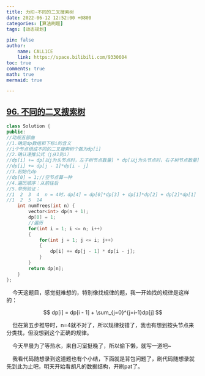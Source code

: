 ```yaml
---
title: 力扣-不同的二叉搜索树
date: 2022-06-12 12:52:00 +0800
categories: [算法刷题]
tags: [动态规划]

pin: false
author: 
    name: CALL1CE
    link: https://space.bilibili.com/9330604
toc: true
comments: true
math: true
mermaid: true

---
```


## [96. 不同的二叉搜索树](https://leetcode.cn/problems/unique-binary-search-trees/)

```cpp
class Solution {
public:
//动规五部曲
//1.确定dp数组和下标i的含义
//i个节点组成不同的二叉搜索树个数为dp[i]
//2.确认递推公式（j从1到i）
//dp[i] += dp[以j为头节点时，左子树节点数量] * dp[以j为头节点时，右子树节点数量]
//dp[i] += dp[j - 1]*dp[i - j]
//3.初始化dp
//dp[0] = 1;//空节点算一种
//4.遍历顺序：从前往后
//5.举例验证：
//1  2  3  4  n = 4时，dp[4] = dp[0]*dp[3] + dp[1]*dp[2] + dp[2]*dp[1] + dp[3]*dp[0];
//1  2  5  14 
    int numTrees(int n) {
        vector<int> dp(n + 1);
        dp[0] = 1;
        //遍历
        for(int i = 1; i <= n; i++)
        {
            for(int j = 1; j <= i; j++)
            {
                dp[i] += dp[j - 1] * dp[i - j];
            }
        }
        return dp[n];
    }
};
```

    今天这题目，感觉挺难想的，特别像找规律的题，我一开始找的规律是这样的：

$$
dp[i] = dp[i - 1] + \sum_{j=0}^{j=i-1}dp[j]
$$

    但在第五步推导时，n=4就不对了，所以规律找错了，我也有想到按头节点来分类找，但没想到这个正确的规律。

    今天早晨为了等热水，来自习室挺晚了，所以偷下懒，就写一道吧~

    我看代码随想录到这道题也有个小结，下面就是背包问题了，刷代码随想录就先到此为止吧，明天开始看胡凡的数据结构，开刷pat了。
